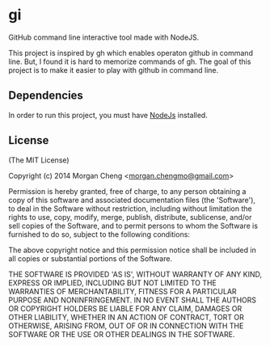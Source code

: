 
# gi

GitHub command line interactive tool made with NodeJS.

This project is inspired by gh which enables operaton github in command line. But, I found it is hard to memorize commands of gh. The goal of this project is to make it easier to play with github in command line.

## Dependencies

In order to run this project, you must have [NodeJs](http://nodejs.org) installed.


## License 

(The MIT License)

Copyright (c) 2014 Morgan Cheng &lt;morgan.chengmo@gmail.com&gt;

Permission is hereby granted, free of charge, to any person obtaining
a copy of this software and associated documentation files (the
'Software'), to deal in the Software without restriction, including
without limitation the rights to use, copy, modify, merge, publish,
distribute, sublicense, and/or sell copies of the Software, and to
permit persons to whom the Software is furnished to do so, subject to
the following conditions:

The above copyright notice and this permission notice shall be
included in all copies or substantial portions of the Software.

THE SOFTWARE IS PROVIDED 'AS IS', WITHOUT WARRANTY OF ANY KIND,
EXPRESS OR IMPLIED, INCLUDING BUT NOT LIMITED TO THE WARRANTIES OF
MERCHANTABILITY, FITNESS FOR A PARTICULAR PURPOSE AND NONINFRINGEMENT.
IN NO EVENT SHALL THE AUTHORS OR COPYRIGHT HOLDERS BE LIABLE FOR ANY
CLAIM, DAMAGES OR OTHER LIABILITY, WHETHER IN AN ACTION OF CONTRACT,
TORT OR OTHERWISE, ARISING FROM, OUT OF OR IN CONNECTION WITH THE
SOFTWARE OR THE USE OR OTHER DEALINGS IN THE SOFTWARE.